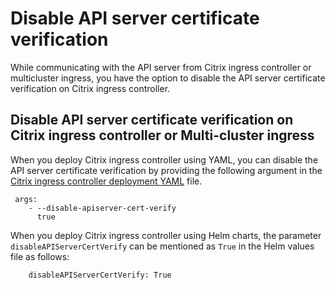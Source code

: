 # Disable API server certificate verification

While communicating with the API server from Citrix ingress controller or multicluster ingress, you have the option to disable the API server certificate verification on Citrix ingress controller.

## Disable API server certificate verification on Citrix ingress controller or Multi-cluster ingress

When you deploy Citrix ingress controller using YAML, you can disable the API server certificate verification by providing the following argument in the [Citrix ingress controller deployment YAML](https://github.com/citrix/citrix-k8s-ingress-controller/blob/master/deployment/baremetal/citrix-k8s-ingress-controller.yaml) file.

     args:
        - --disable-apiserver-cert-verify
          true

When you deploy Citrix ingress controller using Helm charts, the parameter `disableAPIServerCertVerify` can be mentioned as `True` in the Helm values file as follows:

        disableAPIServerCertVerify: True
